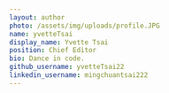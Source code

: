 ```yaml
---
layout: author
photo: /assets/img/uploads/profile.JPG
name: yvetteTsai
display_name: Yvette Tsai
position: Chief Editor
bio: Dance in code.
github_username: yvetteTsai22
linkedin_username: mingchuantsai222
---
```


